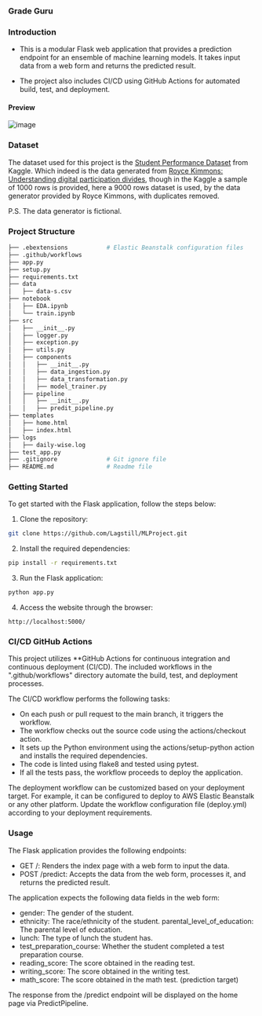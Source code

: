 ### Grade Guru

### Introduction
* This is a modular Flask web application that provides a prediction endpoint for an ensemble of machine learning models. It takes input data from a web form and returns the predicted result.

* The project also includes CI/CD using GitHub Actions for automated build, test, and deployment.

#### Preview
![image](https://github.com/Lagstill/MLProject/blob/main/images/Predict.png)

### Dataset
The dataset used for this project is the [Student Performance Dataset](https://www.kaggle.com/datasets/spscientist/students-performance-in-exams) from Kaggle. Which indeed is the data generated from [Royce Kimmons: Understanding digital participation divides](http://roycekimmons.com/tools/generated_data/exams), though in the Kaggle a sample of 1000 rows is provided, here a 9000 rows dataset is used, by the data generator provided by Royce Kimmons, with duplicates removed. 

P.S. The data generator is fictional.

### Project Structure
```bash
├── .ebextensions           # Elastic Beanstalk configuration files
├── .github/workflows 
├── app.py
├── setup.py
├── requirements.txt
├── data
│   ├── data-s.csv
├── notebook
│   ├── EDA.ipynb
│   └── train.ipynb
├── src
│   ├── __init__.py
│   ├── logger.py
│   ├── exception.py
│   ├── utils.py
│   ├── components
│   │   ├── __init__.py
│   │   ├── data_ingestion.py
│   │   ├── data_transformation.py
│   │   ├── model_trainer.py
│   ├── pipeline
│   │   ├── __init__.py
│   │   ├── predit_pipeline.py
├── templates
│   ├── home.html
│   ├── index.html
├── logs
│   ├── daily-wise.log
├── test_app.py
├── .gitignore              # Git ignore file
├── README.md               # Readme file
```

### Getting Started

To get started with the Flask application, follow the steps below:

1. Clone the repository:
```bash
git clone https://github.com/Lagstill/MLProject.git
```

2. Install the required dependencies:
```bash
pip install -r requirements.txt
```

3. Run the Flask application:
```bash
python app.py
```
4. Access the website through the browser:
```arduino
http://localhost:5000/
```

### CI/CD GitHub Actions 

This project utilizes **GitHub Actions for continuous integration and continuous deployment (CI/CD). The included workflows in the ".github/workflows" directory automate the build, test, and deployment processes.

The CI/CD workflow performs the following tasks:

* On each push or pull request to the main branch, it triggers the workflow.
* The workflow checks out the source code using the actions/checkout action.
* It sets up the Python environment using the actions/setup-python action and installs the required dependencies.
* The code is linted using flake8 and tested using pytest.
* If all the tests pass, the workflow proceeds to deploy the application.

The deployment workflow can be customized based on your deployment target. For example, it can be configured to deploy to AWS Elastic Beanstalk or any other platform. Update the workflow configuration file (deploy.yml) according to your deployment requirements.

### Usage

The Flask application provides the following endpoints:

* GET /: Renders the index page with a web form to input the data.
* POST /predict: Accepts the data from the web form, processes it, and returns the predicted result.

The application expects the following data fields in the web form:

* gender: The gender of the student.
* ethnicity: The race/ethnicity of the student.
parental_level_of_education: The parental level of education.
* lunch: The type of lunch the student has.
* test_preparation_course: Whether the student completed a test preparation course.
* reading_score: The score obtained in the reading test.
* writing_score: The score obtained in the writing test.
* math_score: The score obtained in the math test. (prediction target)

The response from the /predict endpoint will be displayed on the home page via PredictPipeline.









